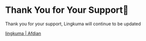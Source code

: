# Thank You for Your Support🙏

Thank you for your support, Lingkuma will continue to be updated


[lingkuma | Afdian](https://afdian.com/a/lingkuma)